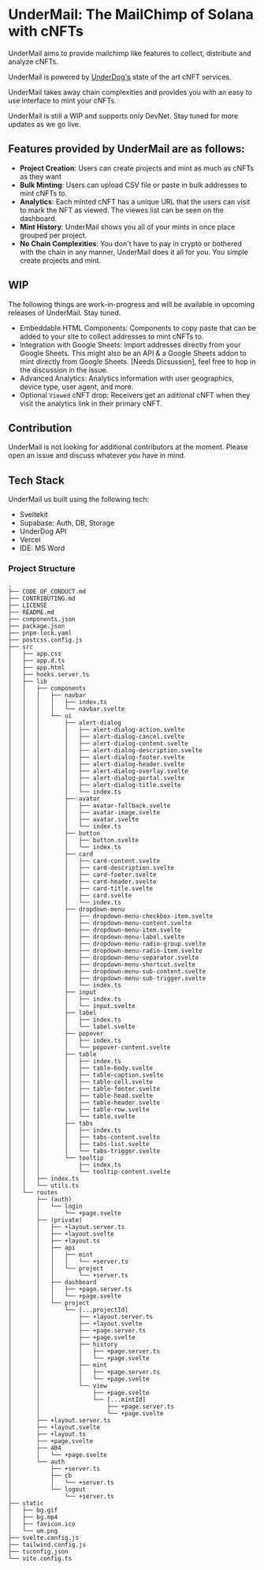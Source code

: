 # UnderMail: The MailChimp of Solana with cNFTs

UnderMail aims to provide mailchimp like features to collect, distribute and analyze cNFTs.

UnderMail is powered by [UnderDog's](https://underdogprotocol.com) state of the art cNFT services.

UnderMail takes away chain complexities and provides you with an easy to use interface to mint your cNFTs.

UnderMail is still a WIP and supports only DevNet. Stay tuned for more updates as we go live.

## Features provided by UnderMail are as follows:
- **Project Creation**: Users can create projects and mint as much as cNFTs as they want
- **Bulk Minting**: Users can upload CSV file or paste in bulk addresses to mint cNFTs to.
- **Analytics**: Each minted cNFT has a unique URL that the users can visit to mark the NFT as viewed. The viewes list can be seen on the dashboard.
- **Mint History**: UnderMail shows you all of your mints in once place grouped per project.
- **No Chain Complexities**: You don't have to pay in crypto or bothered with the chain in any manner, UnderMail does it all for you. You simple create projects and mint.

## WIP
The following things are work-in-progress and will be available in upcoming releases of UnderMail. Stay tuned.

- Embeddable HTML Components: Components to copy paste that can be added to your site to collect addresses to mint cNFTs to.
- Integration with Google Sheets: Import addresses directly from your Google Sheets. This might also be an API & a Google Sheets addon to mint directly from Google Sheets. [Needs Dicsussion], feel free to hop in the discussion in the issue.
- Advanced Analytics: Analytics information with user geographics, device type, user agent, and more.
- Optional `Viewed` cNFT drop: Receivers get an aditional cNFT when they visit the analytics link in their primary cNFT.

## Contribution
UnderMail is not looking for additional contributors at the moment. Please open an issue and discuss whatever you have in mind.

## Tech Stack

UnderMail us built using the following tech:
- Sveltekit
- Supabase: Auth, DB, Storage
- UnderDog API
- Vercel
- IDE: MS Word

### Project Structure
```
.
├── CODE_OF_CONDUCT.md
├── CONTRIBUTING.md
├── LICENSE
├── README.md
├── components.json
├── package.json
├── pnpm-lock.yaml
├── postcss.config.js
├── src
│   ├── app.css
│   ├── app.d.ts
│   ├── app.html
│   ├── hooks.server.ts
│   ├── lib
│   │   ├── components
│   │   │   ├── navbar
│   │   │   │   ├── index.ts
│   │   │   │   └── navbar.svelte
│   │   │   └── ui
│   │   │       ├── alert-dialog
│   │   │       │   ├── alert-dialog-action.svelte
│   │   │       │   ├── alert-dialog-cancel.svelte
│   │   │       │   ├── alert-dialog-content.svelte
│   │   │       │   ├── alert-dialog-description.svelte
│   │   │       │   ├── alert-dialog-footer.svelte
│   │   │       │   ├── alert-dialog-header.svelte
│   │   │       │   ├── alert-dialog-overlay.svelte
│   │   │       │   ├── alert-dialog-portal.svelte
│   │   │       │   ├── alert-dialog-title.svelte
│   │   │       │   └── index.ts
│   │   │       ├── avatar
│   │   │       │   ├── avatar-fallback.svelte
│   │   │       │   ├── avatar-image.svelte
│   │   │       │   ├── avatar.svelte
│   │   │       │   └── index.ts
│   │   │       ├── button
│   │   │       │   ├── button.svelte
│   │   │       │   └── index.ts
│   │   │       ├── card
│   │   │       │   ├── card-content.svelte
│   │   │       │   ├── card-description.svelte
│   │   │       │   ├── card-footer.svelte
│   │   │       │   ├── card-header.svelte
│   │   │       │   ├── card-title.svelte
│   │   │       │   ├── card.svelte
│   │   │       │   └── index.ts
│   │   │       ├── dropdown-menu
│   │   │       │   ├── dropdown-menu-checkbox-item.svelte
│   │   │       │   ├── dropdown-menu-content.svelte
│   │   │       │   ├── dropdown-menu-item.svelte
│   │   │       │   ├── dropdown-menu-label.svelte
│   │   │       │   ├── dropdown-menu-radio-group.svelte
│   │   │       │   ├── dropdown-menu-radio-item.svelte
│   │   │       │   ├── dropdown-menu-separator.svelte
│   │   │       │   ├── dropdown-menu-shortcut.svelte
│   │   │       │   ├── dropdown-menu-sub-content.svelte
│   │   │       │   ├── dropdown-menu-sub-trigger.svelte
│   │   │       │   └── index.ts
│   │   │       ├── input
│   │   │       │   ├── index.ts
│   │   │       │   └── input.svelte
│   │   │       ├── label
│   │   │       │   ├── index.ts
│   │   │       │   └── label.svelte
│   │   │       ├── popover
│   │   │       │   ├── index.ts
│   │   │       │   └── popover-content.svelte
│   │   │       ├── table
│   │   │       │   ├── index.ts
│   │   │       │   ├── table-body.svelte
│   │   │       │   ├── table-caption.svelte
│   │   │       │   ├── table-cell.svelte
│   │   │       │   ├── table-footer.svelte
│   │   │       │   ├── table-head.svelte
│   │   │       │   ├── table-header.svelte
│   │   │       │   ├── table-row.svelte
│   │   │       │   └── table.svelte
│   │   │       ├── tabs
│   │   │       │   ├── index.ts
│   │   │       │   ├── tabs-content.svelte
│   │   │       │   ├── tabs-list.svelte
│   │   │       │   └── tabs-trigger.svelte
│   │   │       └── tooltip
│   │   │           ├── index.ts
│   │   │           └── tooltip-content.svelte
│   │   ├── index.ts
│   │   └── utils.ts
│   └── routes
│       ├── (auth)
│       │   └── login
│       │       └── +page.svelte
│       ├── (private)
│       │   ├── +layout.server.ts
│       │   ├── +layout.svelte
│       │   ├── +layout.ts
│       │   ├── api
│       │   │   ├── mint
│       │   │   │   └── +server.ts
│       │   │   └── project
│       │   │       └── +server.ts
│       │   ├── dashboard
│       │   │   ├── +page.server.ts
│       │   │   └── +page.svelte
│       │   └── project
│       │       └── [...projectId]
│       │           ├── +layout.server.ts
│       │           ├── +layout.svelte
│       │           ├── +page.server.ts
│       │           ├── +page.svelte
│       │           ├── history
│       │           │   ├── +page.server.ts
│       │           │   └── +page.svelte
│       │           ├── mint
│       │           │   ├── +page.server.ts
│       │           │   └── +page.svelte
│       │           └── view
│       │               ├── +page.svelte
│       │               └── [...mintId]
│       │                   ├── +page.server.ts
│       │                   └── +page.svelte
│       ├── +layout.server.ts
│       ├── +layout.svelte
│       ├── +layout.ts
│       ├── +page.svelte
│       ├── 404
│       │   └── +page.svelte
│       └── auth
│           ├── +server.ts
│           ├── cb
│           │   └── +server.ts
│           └── logout
│               └── +server.ts
├── static
│   ├── bg.gif
│   ├── bg.mp4
│   ├── favicon.ico
│   └── um.png
├── svelte.config.js
├── tailwind.config.js
├── tsconfig.json
└── vite.config.ts
```